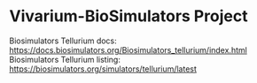 # Vivarium-BioSimulators Project

Biosimulators Tellurium docs: https://docs.biosimulators.org/Biosimulators_tellurium/index.html
Biosimulators Tellurium listing: https://biosimulators.org/simulators/tellurium/latest
